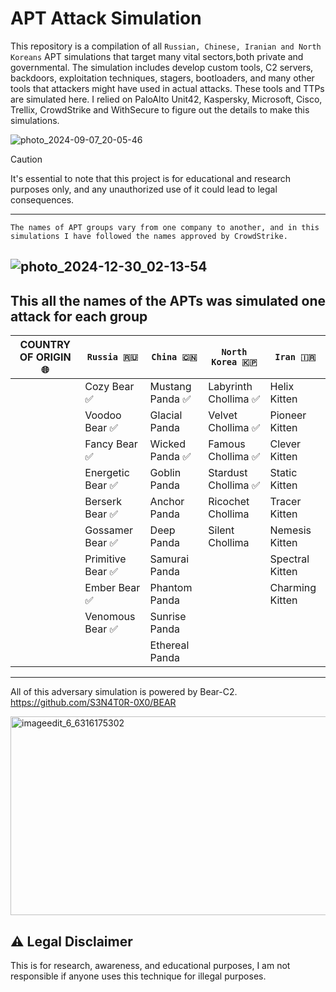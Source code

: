 # APT Attack Simulation 
This repository is a compilation of all `Russian, Chinese, Iranian and North Koreans` APT simulations that target many vital sectors,both private and governmental. The simulation includes develop custom tools, C2 servers, backdoors, exploitation techniques, stagers, bootloaders, and many other tools that attackers might have used in actual attacks. These tools and TTPs  are simulated here. I relied on PaloAlto Unit42, Kaspersky, Microsoft, Cisco, Trellix, CrowdStrike and WithSecure to figure out the details to make this simulations.

![photo_2024-09-07_20-05-46](https://github.com/user-attachments/assets/361596c1-5fdc-4f58-b91f-80507feccfd3)


> [!CAUTION]
> It's essential to note that this project is for educational and research purposes only, and any unauthorized use of it could lead to legal consequences.

---

`The names of APT groups vary from one company to another, and in this simulations I have followed the names approved by CrowdStrike.`

![photo_2024-12-30_02-13-54](https://github.com/user-attachments/assets/a3305839-89c9-4b26-ac74-047166cf4479)
---
This all the names of the APTs was simulated one attack for each group                           
 ----------------------------------------------------------------------------------------------------------------------------
| **COUNTRY OF ORIGIN 🌐**|      `Russia 🇷🇺`      |        `China 🇨🇳`        |    `North Korea 🇰🇵`    |       `Iran 🇮🇷`       |
|------------------------|-----------------------|--------------------------|------------------------|-----------------------|
|                        | Cozy Bear ✅          | Mustang Panda ✅          | Labyrinth Chollima ✅  | Helix Kitten          |
|                        | Voodoo Bear ✅        | Glacial Panda              | Velvet Chollima ✅    |  Pioneer Kitten       |
|                        | Fancy Bear ✅         | Wicked Panda ✅            |  Famous Chollima ✅   | Clever Kitten         |
|                        | Energetic Bear ✅     | Goblin Panda               | Stardust Chollima ✅ | Static Kitten          |
|                        | Berserk Bear ✅       | Anchor Panda               | Ricochet Chollima    | Tracer Kitten          |
|                        | Gossamer Bear ✅      | Deep Panda                 | Silent Chollima      | Nemesis Kitten         |
|                        | Primitive Bear ✅     | Samurai Panda              |                      | Spectral Kitten        |
|                        | Ember Bear ✅         | Phantom Panda              |                      | Charming Kitten        |
|                        | Venomous Bear ✅      | Sunrise Panda              |                      |                        |
|                        |                       | Ethereal Panda             |                      |                        |
 ----------------------------------------------------------------------------------------------------------------------------


All of this adversary simulation is powered by Bear-C2.
https://github.com/S3N4T0R-0X0/BEAR

<img width="630" height="318" alt="imageedit_6_6316175302" src="https://github.com/user-attachments/assets/b160db34-0355-4554-8990-e540c1afba5e" />


## ⚠️ Legal Disclaimer
This is for research, awareness, and educational purposes, I am not responsible if anyone uses this technique for illegal purposes.

